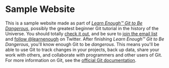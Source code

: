 # Sample Website

This is a sample website made as part of
[*Learn Enough™ Git to Be Dangerous*](http://learnenough.com/git-tutorial),
possibly the greatest beginner Git tutorial in the history of the Universe.
You should totally [check it out](http://learnenough.com/git-tutorial),
and be sure to [join the email list](http://learnenough.com/#email_list) and
[follow @learnenough](http://twitter.com/learnenough) on Twitter.
After finishing *Learn Enough™ Git to Be Dangerous*, you'll know enough Git to be
*dangerous*. This means you'll be able to use Git to track changes in your projects,
back up data, share your work with others, and collaborate with programmers and
other users of Git.
For more information on Git, see the
[official Git documentation](https://git-scm.com/).
